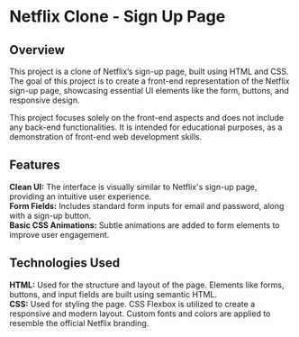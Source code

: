 # Netflix Clone - Sign Up Page

## Overview
This project is a clone of Netflix’s sign-up page, built using HTML and CSS. The goal of this project is to create a front-end representation of the Netflix sign-up page, showcasing essential UI elements like the form, buttons, and responsive design.

This project focuses solely on the front-end aspects and does not include any back-end functionalities. It is intended for educational purposes, as a demonstration of front-end web development skills.

## Features
**Clean UI:** The interface is visually similar to Netflix's sign-up page, providing an intuitive user experience.<br>
**Form Fields:** Includes standard form inputs for email and password, along with a sign-up button.<br>
**Basic CSS Animations:** Subtle animations are added to form elements to improve user engagement.

## Technologies Used
**HTML:** Used for the structure and layout of the page. Elements like forms, buttons, and input fields are built using semantic HTML.<br>
**CSS:** Used for styling the page. CSS Flexbox is utilized to create a responsive and modern layout. Custom fonts and colors are applied to resemble the official Netflix branding.